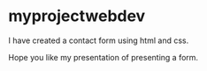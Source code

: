 # myprojectwebdev

I have created a contact form using html and css. 

Hope you like my presentation of presenting a form.
